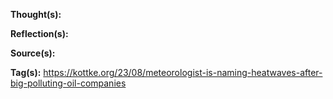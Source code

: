 **Thought(s):**

**Reflection(s):**

**Source(s):**

**Tag(s):**
https://kottke.org/23/08/meteorologist-is-naming-heatwaves-after-big-polluting-oil-companies
